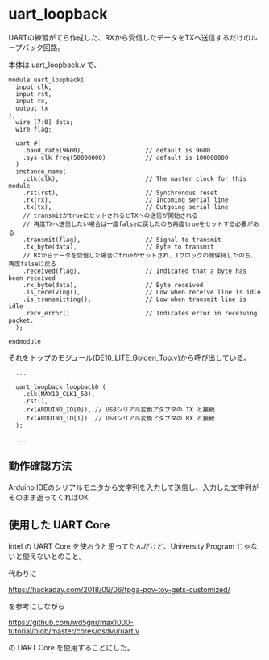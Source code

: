 # uart_loopback
UARTの練習がてら作成した、RXから受信したデータをTXへ送信するだけのループバック回路。

本体は uart_loopback.v で、

```
module uart_loopback(
  input clk,
  input rst,
  input rx,
  output tx
);
  wire [7:0] data;
  wire flag;

  uart #(
    .baud_rate(9600),                 // default is 9600
    .sys_clk_freq(50000000)           // default is 100000000
  )
  instance_name(
    .clk(clk),                        // The master clock for this module
    .rst(rst),                        // Synchronous reset
    .rx(rx),                          // Incoming serial line
    .tx(tx),                          // Outgoing serial line
    // transmitがtrueにセットされるとTXへの送信が開始される
    // 再度TXへ送信したい場合は一度falseに戻したのち再度trueをセットする必要がある
    .transmit(flag),                  // Signal to transmit
    .tx_byte(data),                   // Byte to transmit
    // RXからデータを受信した場合にtrueがセットされ、1クロックの間保持したのち、再度falseに戻る
    .received(flag),                  // Indicated that a byte has been received
    .rx_byte(data),                   // Byte received
    .is_receiving(),                  // Low when receive line is idle
    .is_transmitting(),               // Low when transmit line is idle
    .recv_error()                     // Indicates error in receiving packet.
  );

endmodule
```

それをトップのモジュール(DE10_LITE_Golden_Top.v)から呼び出している。

```
  ...

  uart_loopback loopback0 (
    .clk(MAX10_CLK1_50),
    .rst(),
    .rx(ARDUINO_IO[0]), // USBシリアル変換アダプタの TX と接続
    .tx(ARDUINO_IO[1])  // USBシリアル変換アダプタの RX と接続
  );

  ...
```
## 動作確認方法

Arduino IDEのシリアルモニタから文字列を入力して送信し、入力した文字列がそのまま返ってくればOK

## 使用した UART Core

Intel の UART Core を使おうと思ってたんだけど、University Program じゃないと使えないとのこと。

代わりに

https://hackaday.com/2018/09/06/fpga-pov-toy-gets-customized/

を参考にしながら

https://github.com/wd5gnr/max1000-tutorial/blob/master/cores/osdvu/uart.v

の UART Core を使用することにした。
